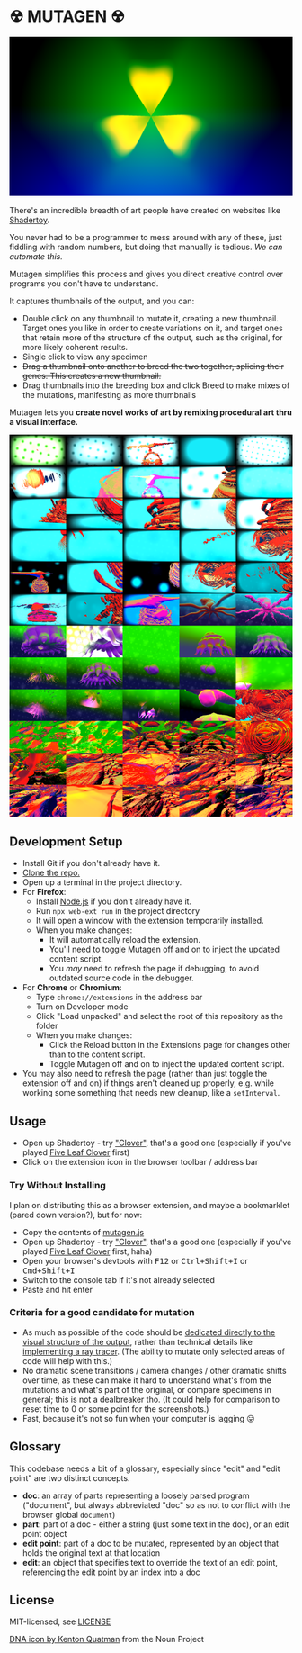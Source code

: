 # ☢ MUTAGEN ☢

![radioactive clover](images/radioactive-clover-screenshot.png)

There's an incredible breadth of art people have created on websites like [Shadertoy](https://www.shadertoy.com/browse).

You never had to be a programmer to mess around with any of these, just fiddling with random numbers, but doing that manually is tedious. *We can automate this.*

Mutagen simplifies this process and gives you direct creative control over programs you don't have to understand.

It captures thumbnails of the output, and you can:

- Double click on any thumbnail to mutate it, creating a new thumbnail. Target ones you like in order to create variations on it, and target ones that retain more of the structure of the output, such as the original, for more likely coherent results.
- Single click to view any specimen
- ~~Drag a thumbnail onto another to breed the two together, splicing their genes. This creates a new thumbnail.~~
- Drag thumbnails into the breeding box and click Breed to make mixes of the mutations, manifesting as more thumbnails

Mutagen lets you **create novel works of art by remixing procedural art thru a visual interface.**

![some thumbnails from mutating an Octopus](images/some-thumbnails-from-octopus.png)

<!-- https://en.wikipedia.org/wiki/Selective_breeding -->

## Development Setup

- Install Git if you don't already have it.
- [Clone the repo.](https://help.github.com/articles/cloning-a-repository/)
- Open up a terminal in the project directory.
- For **Firefox**:
  - Install [Node.js](https://nodejs.org/) if you don't already have it.
  - Run `npx web-ext run` in the project directory
  - It will open a window with the extension temporarily installed.
  - When you make changes:
    - It will automatically reload the extension.
    - You'll need to toggle Mutagen off and on to inject the updated content script.
    - You *may* need to refresh the page if debugging, to avoid outdated source code in the debugger.
- For **Chrome** or **Chromium**:
  - Type `chrome://extensions` in the address bar
  - Turn on Developer mode
  - Click "Load unpacked" and select the root of this repository as the folder
  - When you make changes:
    - Click the Reload button in the Extensions page for changes other than to the content script.
    - Toggle Mutagen off and on to inject the updated content script.
- You may also need to refresh the page (rather than just toggle the extension off and on) if things aren't cleaned up properly, e.g. while working some something that needs new cleanup, like a `setInterval`.

## Usage
- Open up Shadertoy - try ["Clover"](https://www.shadertoy.com/view/XsXGzn), that's a good one (especially if you've played [Five Leaf Clover](https://www.kongregate.com/games/moczan/ultimate-five-leaf-clover) first)
- Click on the extension icon in the browser toolbar / address bar

### Try Without Installing

I plan on distributing this as a browser extension, and maybe a bookmarklet (pared down version?), but for now:

- Copy the contents of [mutagen.js](mutagen.js)
- Open up Shadertoy - try ["Clover"](https://www.shadertoy.com/view/XsXGzn), that's a good one (especially if you've played [Five Leaf Clover](https://www.kongregate.com/games/moczan/ultimate-five-leaf-clover) first, haha)
- Open your browser's devtools with <kbd>F12</kbd> or <kbd>Ctrl+Shift+I</kbd> or <kbd>Cmd+Shift+I</kbd>
- Switch to the console tab if it's not already selected
- Paste and hit enter

### Criteria for a good candidate for mutation

- As much as possible of the code should be [dedicated directly to the visual structure of the output](https://www.shadertoy.com/view/XsXGzn), rather than technical details like [implementing a ray tracer](https://www.shadertoy.com/view/lsX3DH). (The ability to mutate only selected areas of code will help with this.)
- No dramatic scene transitions / camera changes / other dramatic shifts over time, as these can make it hard to understand what's from the mutations and what's part of the original, or compare specimens in general; this is not a dealbreaker tho. (It could help for comparison to reset time to 0 or some point for the screenshots.)
- Fast, because it's not so fun when your computer is lagging 😛

## Glossary

This codebase needs a bit of a glossary, especially since "edit" and "edit point" are two distinct concepts.

- **doc**: an array of parts representing a loosely parsed program ("document", but always abbreviated "doc" so as not to conflict with the browser global `document`)
- **part**: part of a doc - either a string (just some text in the doc), or an edit point object
- **edit point**: part of a doc to be mutated, represented by an object that holds the original text at that location
- **edit**: an object that specifies text to override the text of an edit point, referencing the edit point by an index into a doc

## License

MIT-licensed, see [LICENSE](LICENSE)

[DNA icon by Kenton Quatman](https://thenounproject.com/term/dna/12357/) from the Noun Project
